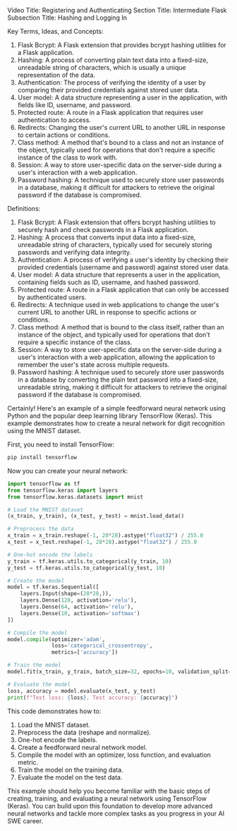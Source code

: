 Video Title: Registering and Authenticating
Section Title: Intermediate Flask
Subsection Title: Hashing and Logging In

Key Terms, Ideas, and Concepts:

1. Flask Bcrypt: A Flask extension that provides bcrypt hashing utilities for a Flask application.
2. Hashing: A process of converting plain text data into a fixed-size, unreadable string of characters, which is usually a unique representation of the data.
3. Authentication: The process of verifying the identity of a user by comparing their provided credentials against stored user data.
4. User model: A data structure representing a user in the application, with fields like ID, username, and password.
5. Protected route: A route in a Flask application that requires user authentication to access.
6. Redirects: Changing the user's current URL to another URL in response to certain actions or conditions.
7. Class method: A method that's bound to a class and not an instance of the object, typically used for operations that don't require a specific instance of the class to work with.
8. Session: A way to store user-specific data on the server-side during a user's interaction with a web application.
9. Password hashing: A technique used to securely store user passwords in a database, making it difficult for attackers to retrieve the original password if the database is compromised.

Definitions:

1. Flask Bcrypt: A Flask extension that offers bcrypt hashing utilities to securely hash and check passwords in a Flask application.
2. Hashing: A process that converts input data into a fixed-size, unreadable string of characters, typically used for securely storing passwords and verifying data integrity.
3. Authentication: A process of verifying a user's identity by checking their provided credentials (username and password) against stored user data.
4. User model: A data structure that represents a user in the application, containing fields such as ID, username, and hashed password.
5. Protected route: A route in a Flask application that can only be accessed by authenticated users.
6. Redirects: A technique used in web applications to change the user's current URL to another URL in response to specific actions or conditions.
7. Class method: A method that is bound to the class itself, rather than an instance of the object, and typically used for operations that don't require a specific instance of the class.
8. Session: A way to store user-specific data on the server-side during a user's interaction with a web application, allowing the application to remember the user's state across multiple requests.
9. Password hashing: A technique used to securely store user passwords in a database by converting the plain text password into a fixed-size, unreadable string, making it difficult for attackers to retrieve the original password if the database is compromised.


Certainly! Here's an example of a simple feedforward neural network using Python and the popular deep learning library TensorFlow (Keras). This example demonstrates how to create a neural network for digit recognition using the MNIST dataset.

First, you need to install TensorFlow:

```bash
pip install tensorflow
```

Now you can create your neural network:

```python
import tensorflow as tf
from tensorflow.keras import layers
from tensorflow.keras.datasets import mnist

# Load the MNIST dataset
(x_train, y_train), (x_test, y_test) = mnist.load_data()

# Preprocess the data
x_train = x_train.reshape(-1, 28*28).astype("float32") / 255.0
x_test = x_test.reshape(-1, 28*28).astype("float32") / 255.0

# One-hot encode the labels
y_train = tf.keras.utils.to_categorical(y_train, 10)
y_test = tf.keras.utils.to_categorical(y_test, 10)

# Create the model
model = tf.keras.Sequential([
    layers.Input(shape=(28*28,)),
    layers.Dense(128, activation='relu'),
    layers.Dense(64, activation='relu'),
    layers.Dense(10, activation='softmax')
])

# Compile the model
model.compile(optimizer='adam',
              loss='categorical_crossentropy',
              metrics=['accuracy'])

# Train the model
model.fit(x_train, y_train, batch_size=32, epochs=10, validation_split=0.1)

# Evaluate the model
loss, accuracy = model.evaluate(x_test, y_test)
print(f"Test loss: {loss}, Test accuracy: {accuracy}")
```

This code demonstrates how to:

1. Load the MNIST dataset.
2. Preprocess the data (reshape and normalize).
3. One-hot encode the labels.
4. Create a feedforward neural network model.
5. Compile the model with an optimizer, loss function, and evaluation metric.
6. Train the model on the training data.
7. Evaluate the model on the test data.

This example should help you become familiar with the basic steps of creating, training, and evaluating a neural network using TensorFlow (Keras). You can build upon this foundation to develop more advanced neural networks and tackle more complex tasks as you progress in your AI SWE career.
